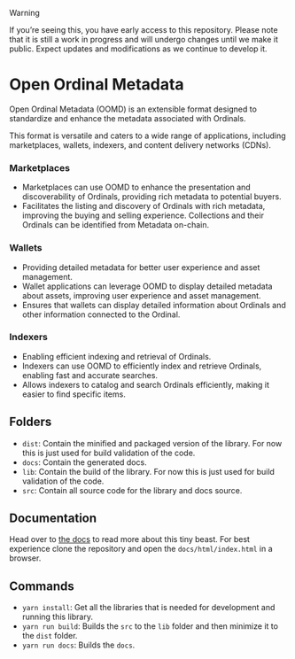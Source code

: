 > [!WARNING]
> If you’re seeing this, you have early access to this repository. Please note that it is still a work in progress and will undergo changes until we make it public. Expect updates and modifications as we continue to develop it.
 
# Open Ordinal Metadata

Open Ordinal Metadata (OOMD) is an extensible format designed to standardize and enhance the metadata associated with Ordinals. 

This format is versatile and caters to a wide range of applications, including marketplaces, wallets, indexers, and content delivery networks (CDNs).

### Marketplaces
- Marketplaces can use OOMD to enhance the presentation and discoverability of Ordinals, providing rich metadata to potential buyers.
- Facilitates the listing and discovery of Ordinals with rich metadata, improving the buying and selling experience. Collections and their Ordinals can be identified from Metadata on-chain.

### Wallets
- Providing detailed metadata for better user experience and asset management.
- Wallet applications can leverage OOMD to display detailed metadata about assets, improving user experience and asset management.
- Ensures that wallets can display detailed information about Ordinals and other information connected to the Ordinal.

### Indexers
- Enabling efficient indexing and retrieval of Ordinals.
- Indexers can use OOMD to efficiently index and retrieve Ordinals, enabling fast and accurate searches.
- Allows indexers to catalog and search Ordinals efficiently, making it easier to find specific items.

## Folders

- `dist`: Contain the minified and packaged version of the library. For now this is just used for build validation of the code.
- `docs`: Contain the generated docs.
- `lib`: Contain the build of the library. For now this is just used for build validation of the code.
- `src`: Contain all source code for the library and docs source.

## Documentation

Head over to [the docs](docs/markdown/README.md) to read more about this tiny beast. For best experience clone the repository and open the `docs/html/index.html` in a browser.

## Commands

- `yarn install`: Get all the libraries that is needed for development and running this library.
- `yarn run build`: Builds the `src` to the `lib` folder and then minimize it to the `dist` folder.
- `yarn run docs`: Builds the `docs`.